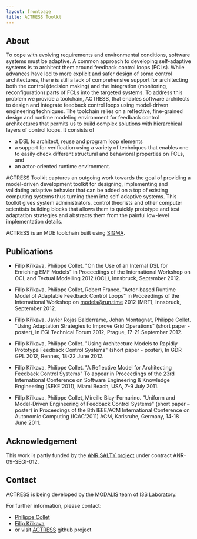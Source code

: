 ```yaml
---
layout: frontpage
title: ACTRESS Toolkt
---
```


## About ##

To cope with evolving requirements and environmental conditions, software systems must be adaptive. A common approach to developing self-adaptive systems is to architect them around feedback control loops (FCLs). While advances have led to more explicit and safer design of some control architectures, there is still a lack of comprehensive support for architecting both the control (decision making) and the integration (monitoring, reconfiguration) parts of FCLs into the targeted systems. To address this problem we provide a toolchain, ACTRESS, that enables software architects to design and integrate feedback control loops using model-driven engineering techniques. The toolchain relies on a reflective, fine-grained design and runtime modeling environment for feedback control architectures that permits us to build complex solutions with hierarchical layers of control loops. It consists of 

* a DSL to architect, reuse and program loop elements
* a support for verification using a variety of techniques that enables one to easily check different structural and behavioral properties on FCLs, and 
* an actor-oriented runtime environment.

ACTRESS Toolkit captures an outgoing work towards the goal of providing a model-driven development toolkit for designing, implementing and validating adaptive behavior that can be added on a top of existing computing systems thus turning them into self-adaptive systems.
This toolkit gives system administrators, control theorists and other computer scientists building blocks that allows them to quickly prototype and test adaptation strategies and abstracts them from the painful low-level implementation details.

ACTRESS is an MDE toolchain built using [SIGMA](http://fikovnik.bet/Sigma).

## Publications ##

* Filip Křikava, Philippe Collet. "On the Use of an Internal DSL for Enriching EMF Models" in Proceedings of the International Workshop on OCL and Textual Modelling 2012 (OCL), Innsbruck, September 2012. 

* Filip Křikava, Philippe Collet, Robert France. "Actor-based Runtime Model of Adaptable Feedback Control Loops" in Proceedings of the International Workshop on models@run.time 2012 (MRT), Innsbruck, September 2012.

* Filip Křikava, Javier Rojas Balderrame, Johan Montagnat, Philippe Collet. "Using Adaptation Strategies to Improve Grid Operations"  (short paper - poster), In EGI Technical Forum 2012, Prague, 17-21 September 2012.

* Filip Křikava, Philippe Collet. "Using Architecture Models to Rapidly Prototype Feedback Control Systems" (short paper - poster), In GDR GPL 2012, Rennes, 18-22 June 2012. 

* Filip Křikava, Philippe Collet. "A Reflective Model for Architecting Feedback Control Systems" To appear in Proceedings of the 23rd International Conference on Software Engineering & Knowledge Engineering (SEKE'2011), Miami Beach, USA, 7-9 July 2011.

* Filip Křikava, Philippe Collet, Mireille Blay-Fornarino. "Uniform and Model-Driven Engineering of Feedback Control Systems" (short paper – poster) in Proceedings of the 8th IEEE/ACM International Conference on Autonomic Computing (ICAC'2011) ACM, Karlsruhe, Germany, 14-18 June 2011.

## Acknowledgement ##

This work is partly funded by the [ANR SALTY project](https://salty.unice.fr/) under contract ANR-09-SEGI-012.

## Contact ##

ACTRESS is being developed by the [MODALIS](http://modalis.polytech.unice.fr/) team of [I3S Laboratory](http://www.i3s.unice.fr/I3S/).

For further information, please contact:

* [Philippe Collet](http://www.i3s.unice.fr/~collet/)
* [Filip Křikava](http://fikovnik.net/canape/index.html)
* or visit [ACTRESS](https://github.com/fikovnik/Actress) github project
